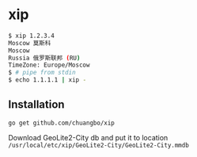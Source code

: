 # xip

```sh
$ xip 1.2.3.4
Moscow 莫斯科
Moscow
Russia 俄罗斯联邦 (RU)
TimeZone: Europe/Moscow
$ # pipe from stdin
$ echo 1.1.1.1 | xip -
```

## Installation

`go get github.com/chuangbo/xip`

Download GeoLite2-City db and put it to location `/usr/local/etc/xip/GeoLite2-City/GeoLite2-City.mmdb`
